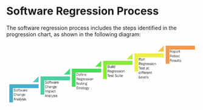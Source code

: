 # Software Regression Process

The software regression process includes the steps identified in the progression chart, as shown in the following diagram:

![Regression flow diagram](img/regression_flow.png)
